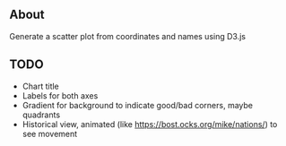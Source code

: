 ## About

Generate a scatter plot from coordinates and names using D3.js

## TODO

* Chart title
* Labels for both axes
* Gradient for background to indicate good/bad corners, maybe quadrants
* Historical view, animated (like https://bost.ocks.org/mike/nations/) to see movement
